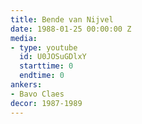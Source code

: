 ```yaml
---
title: Bende van Nijvel
date: 1988-01-25 00:00:00 Z
media:
- type: youtube
  id: U0JOSuGDlxY
  starttime: 0
  endtime: 0
ankers:
- Bavo Claes
decor: 1987-1989
---
```


